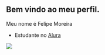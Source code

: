 ## Bem vindo ao meu perfil.

Meu nome é Felipe Moreira

- Estudante no [Alura](https://www.alura.com.br)

![ ](https://media1.tenor.com/m/9gejBhX4y2AAAAAC/coritiba.gif)
